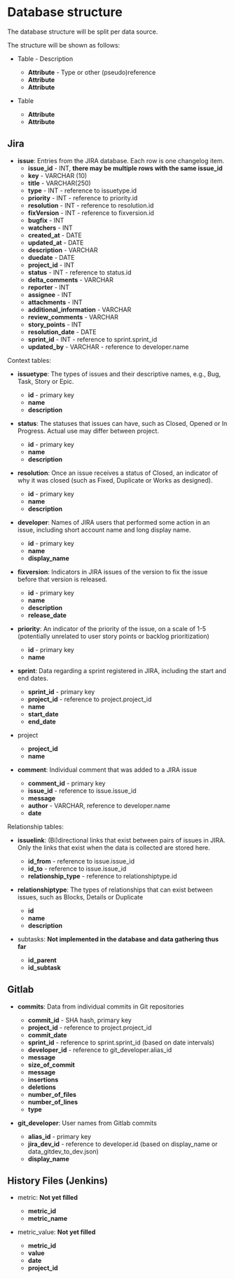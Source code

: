 # Database structure

The database structure will be split per data source.

The structure will be shown as follows:

-   Table - Description
    -   **Attribute** - Type or other (pseudo)reference
    -   **Attribute**
    -   **Attribute**


-   Table
    -   **Attribute**
    -   **Attribute**

## Jira

-   **issue**: Entries from the JIRA database. Each row is one changelog
    item.
    -   **issue_id** - INT, **there may be multiple rows with the same
        issue_id**
    -   **key** - VARCHAR (10)
    -   **title** - VARCHAR(250)
    -   **type** - INT - reference to issuetype.id
    -   **priority** - INT - reference to priority.id
    -   **resolution** - INT - reference to resolution.id
    -   **fixVersion** - INT - reference to fixversion.id
    -   **bugfix** - INT
    -   **watchers** - INT
    -   **created_at** - DATE
    -   **updated_at** - DATE
    -   **description** - VARCHAR
    -   **duedate** - DATE
    -   **project_id** - INT
    -   **status** - INT - reference to status.id
    -   **delta_comments** - VARCHAR
    -   **reporter** - INT
    -   **assignee** - INT
    -   **attachments** - INT
    -   **additional_information** - VARCHAR
    -   **review_comments** - VARCHAR
    -   **story_points** - INT
    -   **resolution_date** - DATE
    -   **sprint_id** - INT - reference to sprint.sprint_id
    -   **updated_by** - VARCHAR - reference to developer.name

Context tables:

-   **issuetype**: The types of issues and their descriptive names,
    e.g., Bug, Task, Story or Epic.
    -   **id** - primary key
    -   **name**
    -   **description**


-   **status**: The statuses that issues can have, such as Closed,
    Opened or In Progress. Actual use may differ between project.
    -   **id** - primary key
    -   **name**
    -   **description**


-   **resolution**: Once an issue receives a status of Closed, an
    indicator of why it was closed (such as Fixed, Duplicate or Works as
    designed).
    -   **id** - primary key
    -   **name**
    -   **description**


-   **developer**: Names of JIRA users that performed some action in an
    issue, including short account name and long display name.
    -   **id** - primary key
    -   **name**
    -   **display_name**


-   **fixversion**: Indicators in JIRA issues of the version to fix the
    issue before that version is released.
    -   **id** - primary key
    -   **name**
    -   **description**
    -   **release_date**


-   **priority**: An indicator of the priority of the issue, on a scale
    of 1-5 (potentially unrelated to user story points or backlog
    prioritization)
    -   **id** - primary key
    -   **name**


-   **sprint**: Data regarding a sprint registered in JIRA, including
    the start and end dates.
    -   **sprint_id** - primary key
    -   **project_id** - reference to project.project_id
    -   **name**
    -   **start_date**
    -   **end_date**


-   project
    -   **project_id**
    -   **name**


-   **comment**: Individual comment that was added to a JIRA issue
    -   **comment_id** - primary key
    -   **issue_id** - reference to issue.issue_id
    -   **message**
    -   **author** - VARCHAR, reference to developer.name
    -   **date**

Relationship tables:

-   **issuelink**: (Bi)directional links that exist between pairs of
    issues in JIRA. Only the links that exist when the data is collected
    are stored here.
    -   **id_from** - reference to issue.issue_id
    -   **id_to** - reference to issue.issue_id
    -   **relationship_type** - reference to relationshiptype.id


-   **relationshiptype**: The types of relationships that can exist
    between issues, such as Blocks, Details or Duplicate
    -   **id**
    -   **name**
    -   **description**


-   subtasks: **Not implemented in the database and data gathering thus
    far**
    -   **id_parent**
    -   **id_subtask**

## Gitlab

-   **commits**: Data from individual commits in Git repositories
    -   **commit_id** - SHA hash, primary key
    -   **project_id** - reference to project.project_id
    -   **commit_date**
    -   **sprint_id** - reference to sprint.sprint_id (based on date
        intervals)
    -   **developer_id** - reference to git_developer.alias_id
    -   **message**
    -   **size_of_commit**
    -   **message**
    -   **insertions**
    -   **deletions**
    -   **number_of_files**
    -   **number_of_lines**
    -   **type**


-   **git_developer**: User names from Gitlab commits
    -   **alias_id** - primary key
    -   **jira_dev_id** - reference to developer.id (based on
        display_name or data_gitdev_to_dev.json)
    -   **display_name**

## History Files (Jenkins)

-   metric: **Not yet filled**
    -   **metric_id**
    -   **metric_name**


-   metric_value: **Not yet filled**
    -   **metric_id**
    -   **value**
    -   **date**
    -   **project_id**
